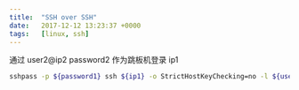 ```yaml
---
title:  "SSH over SSH"
date:   2017-12-12 13:23:37 +0000
tags:   [linux, ssh]
---
```


通过 user2@ip2 password2 作为跳板机登录 ip1


```sh
sshpass -p ${password1} ssh ${ip1} -o StrictHostKeyChecking=no -l ${user1} -o ProxyCommand='sshpass -p ${password2} ssh ${ip2} -o StrictHostKeyChecking=no -l ${user2} -W %h:%p'"
```
